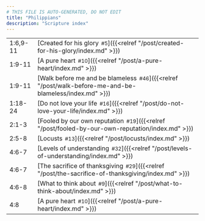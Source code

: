 ```yaml
---
# THIS FILE IS AUTO-GENERATED, DO NOT EDIT
title: "Philippians"
description: "Scripture index"
---
```


|  |  |
| --- | --- |
| 1:6,9-11 | [Created for his glory<span style="font-size:smaller; padding-left:0.5em;">#5</span>]({{<relref "/post/created-for-his-glory/index.md" >}}) |
| 1:9-11 | [A pure heart<span style="font-size:smaller; padding-left:0.5em;">#10</span>]({{<relref "/post/a-pure-heart/index.md" >}}) |
| 1:9-11 | [Walk before me and be blameless<span style="font-size:smaller; padding-left:0.5em;">#46</span>]({{<relref "/post/walk-before-me-and-be-blameless/index.md" >}}) |
| 1:18-24 | [Do not love your life<span style="font-size:smaller; padding-left:0.5em;">#16</span>]({{<relref "/post/do-not-love-your-life/index.md" >}}) |
| 2:1-3 | [Fooled by our own reputation<span style="font-size:smaller; padding-left:0.5em;">#19</span>]({{<relref "/post/fooled-by-our-own-reputation/index.md" >}}) |
| 2:5-8 | [Locusts<span style="font-size:smaller; padding-left:0.5em;">#13</span>]({{<relref "/post/locusts/index.md" >}}) |
| 4:6-7 | [Levels of understanding<span style="font-size:smaller; padding-left:0.5em;">#32</span>]({{<relref "/post/levels-of-understanding/index.md" >}}) |
| 4:6-7 | [The sacrifice of thanksgiving<span style="font-size:smaller; padding-left:0.5em;">#29</span>]({{<relref "/post/the-sacrifice-of-thanksgiving/index.md" >}}) |
| 4:6-8 | [What to think about<span style="font-size:smaller; padding-left:0.5em;">#9</span>]({{<relref "/post/what-to-think-about/index.md" >}}) |
| 4:8 | [A pure heart<span style="font-size:smaller; padding-left:0.5em;">#10</span>]({{<relref "/post/a-pure-heart/index.md" >}}) |
